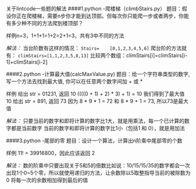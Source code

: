 
关于lintcode一些题的解法
####1.python -爬楼梯（climbStairs.py）
题目：假设你正在爬楼梯，需要n步你才能到达顶部。但每次你只能爬一步或者两步，你能有多少种不同的方法爬到楼顶部？

样例n=3，1+1+1=1+2=2+1=3，共有3中不同的方法

*解法：*
当台阶数有这样的情况：
`Stairs=    [0,1,2,3,4,5,6]`
爬台阶的方法就有：
`climStairs=[1,1,2,3,5,8,13]`
比较两个数组：climStairs[i]=climStairs[i-1]+climStairs[i-2]

####2.python -计算最大值(calcMaxValue.py)
题目：给一个字符串类型的数字, 写一个方法去找到最大值, 你可以在任意两个数字间加 + 或 *

样例
给出 str = 01231, 返回 10 ((((0 + 1) + 2) * 3) + 1) = 10 我们得到了最大值 10
给出 str = 891, 返回 73 因为 8 * 9 * 1 = 72 和 8 * 9 + 1 = 73, 所以73是最大值

*解法：*
只要当前的数字和即将计算的数字比1大，就是用乘法，每一个已计算的数字都是当前数字
当前的数字和即将计算的数字比1小（包括1 和 0），就是用加法

####3.python -尾部的零
题目：设计一个算法，计算出n阶乘中尾部零的个数

样例
11! = 39916800，因此应该返回 2

*解法：*
数的阶乘中只要出现关于5和5的倍数比如说：10/15/15/35的数字都会一次出现1个0~5个零，所以就使用递归的方法，让余数除以5取整指导当前的被除数为0
将每一次的余数相加得到最后的值
